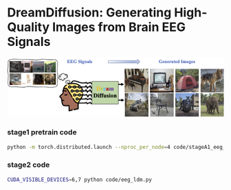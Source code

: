 # DreamDiffusion: Generating High-Quality Images from Brain EEG Signals
<p align="center">
<img src=assets/eeg_teaser.png />
</p>


### stage1 pretrain code

```sh
python -m torch.distributed.launch --nproc_per_node=4 code/stageA1_eeg_pretrain.py
```

### stage2 code

```sh
CUDA_VISIBLE_DEVICES=6,7 python code/eeg_ldm.py
```